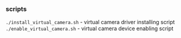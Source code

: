 ### scripts

`./install_virtual_camera.sh` - virtual camera driver installing script
`./enable_virtual_camera.sh` - virtual camera device enabling script
